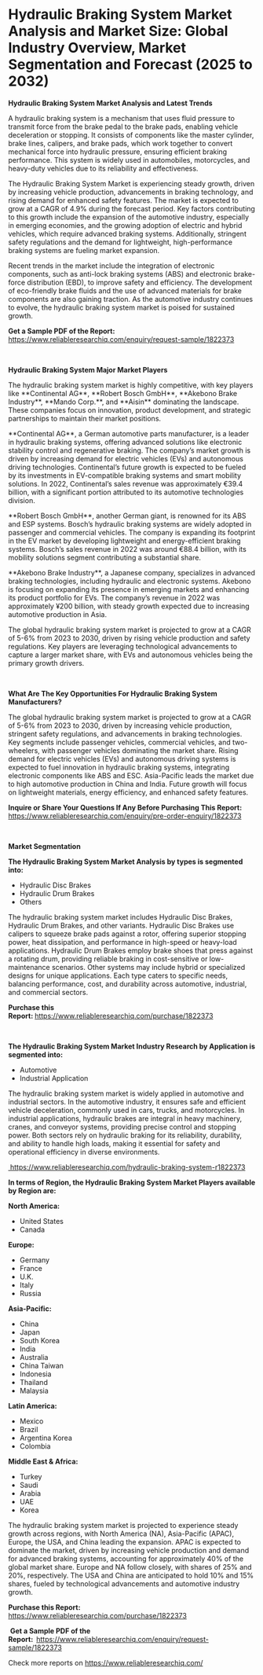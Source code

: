 <p><h1>Hydraulic Braking System Market Analysis and Market Size: Global Industry Overview, Market Segmentation and Forecast (2025 to 2032)</h1></p><p><strong>Hydraulic Braking System Market Analysis and Latest Trends</strong></p>
<p><p>A hydraulic braking system is a mechanism that uses fluid pressure to transmit force from the brake pedal to the brake pads, enabling vehicle deceleration or stopping. It consists of components like the master cylinder, brake lines, calipers, and brake pads, which work together to convert mechanical force into hydraulic pressure, ensuring efficient braking performance. This system is widely used in automobiles, motorcycles, and heavy-duty vehicles due to its reliability and effectiveness.</p><p>The Hydraulic Braking System Market is experiencing steady growth, driven by increasing vehicle production, advancements in braking technology, and rising demand for enhanced safety features. The market is expected to grow at a CAGR of 4.9% during the forecast period. Key factors contributing to this growth include the expansion of the automotive industry, especially in emerging economies, and the growing adoption of electric and hybrid vehicles, which require advanced braking systems. Additionally, stringent safety regulations and the demand for lightweight, high-performance braking systems are fueling market expansion.</p><p>Recent trends in the market include the integration of electronic components, such as anti-lock braking systems (ABS) and electronic brake-force distribution (EBD), to improve safety and efficiency. The development of eco-friendly brake fluids and the use of advanced materials for brake components are also gaining traction. As the automotive industry continues to evolve, the hydraulic braking system market is poised for sustained growth.</p></p>
<p><strong>Get a Sample PDF of the Report:&nbsp;</strong> <a href="https://www.reliableresearchiq.com/enquiry/request-sample/1822373?utm_campaign=1870&utm_medium=2&utm_source=Github&utm_content=ia&utm_term=22012025&utm_id=hydraulic-braking-system">https://www.reliableresearchiq.com/enquiry/request-sample/1822373</a></p>
<p>&nbsp;</p>
<p><strong>Hydraulic Braking System Major Market Players</strong></p>
<p><p>The hydraulic braking system market is highly competitive, with key players like **Continental AG**, **Robert Bosch GmbH**, **Akebono Brake Industry**, **Mando Corp.**, and **Aisin** dominating the landscape. These companies focus on innovation, product development, and strategic partnerships to maintain their market positions.</p><p>**Continental AG**, a German automotive parts manufacturer, is a leader in hydraulic braking systems, offering advanced solutions like electronic stability control and regenerative braking. The company’s market growth is driven by increasing demand for electric vehicles (EVs) and autonomous driving technologies. Continental’s future growth is expected to be fueled by its investments in EV-compatible braking systems and smart mobility solutions. In 2022, Continental’s sales revenue was approximately €39.4 billion, with a significant portion attributed to its automotive technologies division.</p><p>**Robert Bosch GmbH**, another German giant, is renowned for its ABS and ESP systems. Bosch’s hydraulic braking systems are widely adopted in passenger and commercial vehicles. The company is expanding its footprint in the EV market by developing lightweight and energy-efficient braking systems. Bosch’s sales revenue in 2022 was around €88.4 billion, with its mobility solutions segment contributing a substantial share.</p><p>**Akebono Brake Industry**, a Japanese company, specializes in advanced braking technologies, including hydraulic and electronic systems. Akebono is focusing on expanding its presence in emerging markets and enhancing its product portfolio for EVs. The company’s revenue in 2022 was approximately ¥200 billion, with steady growth expected due to increasing automotive production in Asia.</p><p>The global hydraulic braking system market is projected to grow at a CAGR of 5-6% from 2023 to 2030, driven by rising vehicle production and safety regulations. Key players are leveraging technological advancements to capture a larger market share, with EVs and autonomous vehicles being the primary growth drivers.</p></p>
<p>&nbsp;</p>
<p><strong>What Are The Key Opportunities For Hydraulic Braking System Manufacturers?</strong></p>
<p><p>The global hydraulic braking system market is projected to grow at a CAGR of 5-6% from 2023 to 2030, driven by increasing vehicle production, stringent safety regulations, and advancements in braking technologies. Key segments include passenger vehicles, commercial vehicles, and two-wheelers, with passenger vehicles dominating the market share. Rising demand for electric vehicles (EVs) and autonomous driving systems is expected to fuel innovation in hydraulic braking systems, integrating electronic components like ABS and ESC. Asia-Pacific leads the market due to high automotive production in China and India. Future growth will focus on lightweight materials, energy efficiency, and enhanced safety features.</p></p>
<p><strong>Inquire or Share Your Questions If Any Before Purchasing This Report:</strong> <a href="https://www.reliableresearchiq.com/enquiry/pre-order-enquiry/1822373?utm_campaign=1870&utm_medium=2&utm_source=Github&utm_content=ia&utm_term=22012025&utm_id=hydraulic-braking-system">https://www.reliableresearchiq.com/enquiry/pre-order-enquiry/1822373</a></p>
<p>&nbsp;</p>
<p><strong>Market Segmentation</strong></p>
<p><strong>The Hydraulic Braking System Market Analysis by types is segmented into:</strong></p>
<p><ul><li>Hydraulic Disc Brakes</li><li>Hydraulic Drum Brakes</li><li>Others</li></ul></p>
<p><p>The hydraulic braking system market includes Hydraulic Disc Brakes, Hydraulic Drum Brakes, and other variants. Hydraulic Disc Brakes use calipers to squeeze brake pads against a rotor, offering superior stopping power, heat dissipation, and performance in high-speed or heavy-load applications. Hydraulic Drum Brakes employ brake shoes that press against a rotating drum, providing reliable braking in cost-sensitive or low-maintenance scenarios. Other systems may include hybrid or specialized designs for unique applications. Each type caters to specific needs, balancing performance, cost, and durability across automotive, industrial, and commercial sectors.</p></p>
<p><strong>Purchase this Report:&nbsp;</strong><a href="https://www.reliableresearchiq.com/purchase/1822373?utm_campaign=1870&utm_medium=2&utm_source=Github&utm_content=ia&utm_term=22012025&utm_id=hydraulic-braking-system">https://www.reliableresearchiq.com/purchase/1822373</a></p>
<p>&nbsp;</p>
<p><strong>The Hydraulic Braking System Market Industry Research by Application is segmented into:</strong></p>
<p><ul><li>Automotive</li><li>Industrial Application</li></ul></p>
<p><p>The hydraulic braking system market is widely applied in automotive and industrial sectors. In the automotive industry, it ensures safe and efficient vehicle deceleration, commonly used in cars, trucks, and motorcycles. In industrial applications, hydraulic brakes are integral in heavy machinery, cranes, and conveyor systems, providing precise control and stopping power. Both sectors rely on hydraulic braking for its reliability, durability, and ability to handle high loads, making it essential for safety and operational efficiency in diverse environments.</p></p>
<p><a href="https://www.reliableresearchiq.com/hydraulic-braking-system-r1822373?utm_campaign=1870&utm_medium=2&utm_source=Github&utm_content=ia&utm_term=22012025&utm_id=hydraulic-braking-system">&nbsp;https://www.reliableresearchiq.com/hydraulic-braking-system-r1822373</a></p>
<p><strong>In terms of Region, the Hydraulic Braking System Market Players available by Region are:</strong></p>
<p>
    <p> <strong> North America: </strong>
        <ul>
            <li>United States</li>
            <li>Canada</li>
        </ul>
        </p> 
    <p> <strong> Europe: </strong>
        <ul>
            <li>Germany</li>
            <li>France</li>
            <li>U.K.</li>
            <li>Italy</li>
            <li>Russia</li>
        </ul>
        </p> 
    <p> <strong> Asia-Pacific: </strong>
        <ul>
            <li>China</li>
            <li>Japan</li>
            <li>South Korea</li>
            <li>India</li>
            <li>Australia</li>
            <li>China Taiwan</li>
            <li>Indonesia</li>
            <li>Thailand</li>
            <li>Malaysia</li>
        </ul>
        </p> 
    <p> <strong> Latin America: </strong>
        <ul>
            <li>Mexico</li>
            <li>Brazil</li>
            <li>Argentina Korea</li>
            <li>Colombia</li>
        </ul>
        </p> 
    <p> <strong> Middle East & Africa: </strong>
        <ul>
            <li>Turkey</li>
            <li>Saudi</li>
            <li>Arabia</li>
            <li>UAE</li>
            <li>Korea</li>
        </ul>
    </p>
    </p>
<p><p>The hydraulic braking system market is projected to experience steady growth across regions, with North America (NA), Asia-Pacific (APAC), Europe, the USA, and China leading the expansion. APAC is expected to dominate the market, driven by increasing vehicle production and demand for advanced braking systems, accounting for approximately 40% of the global market share. Europe and NA follow closely, with shares of 25% and 20%, respectively. The USA and China are anticipated to hold 10% and 15% shares, fueled by technological advancements and automotive industry growth.</p></p>
<p><strong>Purchase this Report: </strong><a href="https://www.reliableresearchiq.com/purchase/1822373?utm_campaign=1870&utm_medium=2&utm_source=Github&utm_content=ia&utm_term=22012025&utm_id=hydraulic-braking-system">https://www.reliableresearchiq.com/purchase/1822373</a></p>
<p>&nbsp;<strong>Get a Sample PDF of the Report:&nbsp;&nbsp;</strong><a href="https://www.reliableresearchiq.com/enquiry/request-sample/1822373?utm_campaign=1870&utm_medium=2&utm_source=Github&utm_content=ia&utm_term=22012025&utm_id=hydraulic-braking-system">https://www.reliableresearchiq.com/enquiry/request-sample/1822373</a></p>
<p><strong></strong></p>
<p>Check more reports on <a href="https://www.reliableresearchiq.com/?utm_campaign=1870&utm_medium=2&utm_source=Github&utm_content=ia&utm_term=22012025&utm_id=hydraulic-braking-system">https://www.reliableresearchiq.com/</a></p>
